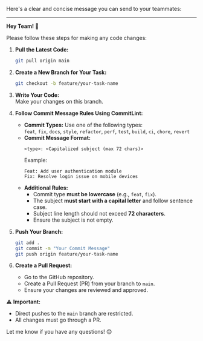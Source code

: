 Here's a clear and concise message you can send to your teammates:  

---

**Hey Team!** 👋  

Please follow these steps for making any code changes:  

1. **Pull the Latest Code:**  
   ```bash
   git pull origin main
   ```
2. **Create a New Branch for Your Task:**  
   ```bash
   git checkout -b feature/your-task-name
   ```
3. **Write Your Code:**  
   Make your changes on this branch.  

4. **Follow Commit Message Rules Using CommitLint:**  
   - **Commit Types:** Use one of the following types:  
     `feat`, `fix`, `docs`, `style`, `refactor`, `perf`, `test`, `build`, `ci`, `chore`, `revert`
   - **Commit Message Format:**  
     ```
     <type>: <Capitalized subject (max 72 chars)>
     ```
     Example:  
     ```
     Feat: Add user authentication module
     Fix: Resolve login issue on mobile devices
     ```
   - **Additional Rules:**  
     - Commit type **must be lowercase** (e.g., `feat`, `fix`).  
     - The subject **must start with a capital letter** and follow sentence case.  
     - Subject line length should not exceed **72 characters**.  
     - Ensure the subject is not empty.  

5. **Push Your Branch:**  
   ```bash
   git add .
   git commit -m "Your Commit Message"
   git push origin feature/your-task-name
   ```
  
6. **Create a Pull Request:**  
   - Go to the GitHub repository.  
   - Create a Pull Request (PR) from your branch to `main`.  
   - Ensure your changes are reviewed and approved.  

⚠️ **Important:**  
- Direct pushes to the `main` branch are restricted.  
- All changes must go through a PR.  

Let me know if you have any questions! 😊
